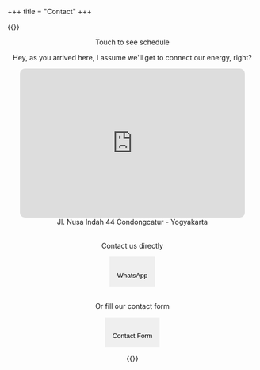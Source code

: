 +++
title = "Contact"
+++

{{<rawhtml>}}

<!-- Chatbox -->
<script type="text/javascript">window.$crisp=[];window.CRISP_WEBSITE_ID="b84910fc-a5c8-4a42-8e17-ed1288e1b094";(function(){d=document;s=d.createElement("script");s.src="https://client.crisp.chat/l.js";s.async=1;d.getElementsByTagName("head")[0].appendChild(s);})();</script>

<style>

    .responsive-iframe {
    position: realtive;
    top: 0;
    left: 0;
    bottom: 0;
    right: 0;
    width: 90%;
    height: 300px;
    border: none;
    border-radius: 10px;
    }
    
.accordion {
    cursor: pointer;
    border: none;
    outline: none;
    transition: 0.4s;
    display: flex;
    flex-direction: column;
    align-items: center;
    padding: 15px;
    }
    
.panel {
    display: none;
    overflow: hidden;
    border: thin solid;
    margin: 25px;
    width: 270px;
    border-radius: 10px;
    }
    
.input {
    resize: none;
    width: 220px;
    height: 30px;
    border: thin solid;
    border-radius: 5px;
    text-align: center;
    opacity: 0.75;
    }
    
.message {
    resize: none;
    width: 220px;
    height: 100px;
    border: thin solid;
    border-radius: 5px;
    opacity: 0.75;
    }
    
select {
    padding: 5px;
    margin: 5px;
    opacity: 0.75;
    border: thin solid;
    border-radius: 5px;
    text-align-last:center;
    }
    
.date {
    padding: 5px;
    margin: 5px;
    opacity: 0.75;
    border: thin solid;
    border-radius: 5px;
    text-align-last:center;
    height: 30px;
    }

</style>

<span id="schedule"></span>

<div align="center">

<lottie-player onClick="window.open('https://calendar.google.com/calendar/embed?src=fikriazh%40gmail.com&ctz=Asia%2FJakarta');"  src="/lottie/contact.json"  background="transparent"  speed="0.5"  style="width: 200px; height: 200px; cursor: grab; margin-bottom: -30px"  loop  autoplay></lottie-player>
<span class="post-info">Touch to see schedule</span>

<p>Hey, as you arrived here, I assume we'll get to connect our energy, right?</p>

<div>
<iframe class="responsive-iframe" src="https://www.google.com/maps/embed?pb=!1m18!1m12!1m3!1d3953.3023469240125!2d110.4067709143761!3d-7.757723579079995!2m3!1f0!2f0!3f0!3m2!1i1024!2i768!4f13.1!3m3!1m2!1s0x2e7a599c06dcbe05%3A0x6d8d95b17734ad62!2sJl.%20Nusa%20Indah%20No.44%2C%20Ngringin%2C%20Condongcatur%2C%20Kec.%20Depok%2C%20Kabupaten%20Sleman%2C%20Daerah%20Istimewa%20Yogyakarta%2055281!5e0!3m2!1sen!2sid!4v1612567300984!5m2!1sen!2sid"></iframe>
</div>
Jl. Nusa Indah 44 Condongcatur - Yogyakarta

<br>
<br>

<p>Contact us directly</p>

<span>

  <button onclick="wa()" class="accordion">
    <i class="fab fa-whatsapp fa-2x"></i>
    <br />
    WhatsApp
  </button>
  
</span>

</br>

<p>Or fill our contact form</p>

<div align="Center">

  <button class="accordion">
  <i class="far fa-file-alt fa-2x"></i>
  <br />
      Contact Form
  </button>

  <div class="panel">
    
  <!-- method="POST" data-netlify="true" -->

  <form action="/" onsubmit="alert('Thanks, your form is submited')">
  <p>
    <label>Full Name
    <br>
    <input type="text" name="Name" required class="input" placeholder="Your name..."/></label>   
  </p>

  <p>
    <label>ID ( Phone / Mail )
    <br>
    <input type="text" name="ID" required class="input" placeholder="Or put session ID"/></label>
  </p>

  <label for="need">What's your needs?</label>
    <br />
    <select id="need" name="list" form="Hello" onchange="showDiv(this)">
      <option id="none" selected disabled hidden>Choose your need</option> 
      <option id="consultation">Consultation</option>
      <option id="therapy">Therapy</option>
      <option id="testimony">Testimony</option>
      <option id="hi">Just say hi...</option>
    </select>

 <div id="date_div" style="display: none;">
  <p>
  <label for="choose">Choose the date</label>
  <br>
  <input type="date" id="date_therapy" name="date_therapy" class="date">
  <br />
  <label for="need" class="post-info"><a href="#schedule">See schedule</a></label>
  </p>
  </div>

  <div id="akasha" style="display: none;">
  <p>
  <label for="choose">Choose the date</label>
  </p>
  </div>

  <p>
    <label>Message
    <br>
    <textarea name="Message" required class="message" ></textarea></label>
  </p>

  <p>
    <button type="submit">
      <i class="far fa-share-square"></i>
      &nbsp;
      Send
    </button>
  </p>

  </form>

</div>

</div>

<script>

// toggle date

function showDiv(elem){
      if(elem.value == 'Therapy'){
        document.getElementById('date_div').style.display = "block";
       } 
      else{ 
        document.getElementById('date_div').style.display = "none";
      }
      
    }

// form toggle

var acc = document.getElementsByClassName("accordion");
var i;

for (i = 0; i < acc.length; i++) {
  acc[i].addEventListener("click", function() {
    this.classList.toggle("active");
    var panel = this.nextElementSibling;
    if (panel.style.display === "block") {
      panel.style.display = "none";
    } else {
      panel.style.display = "block";
    }
  });
}

// whatsapp button

function wa() {
    var txt;
        if (confirm("You'll be directed to our WhatsApp")) {
        window.open("https://wa.link/do79yu");
        } else {
        txt = "";
        }
}

</script>

{{</rawhtml>}}